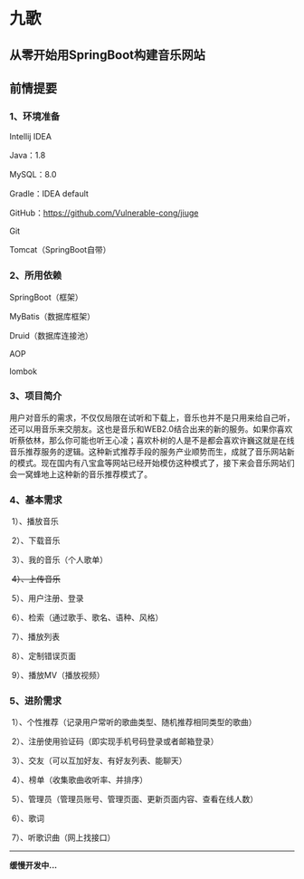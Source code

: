 # 九歌

## 从零开始用SpringBoot构建音乐网站

## 前情提要

### 1、环境准备

Intellij IDEA

Java：1.8

MySQL：8.0

Gradle：IDEA default

GitHub：https://github.com/Vulnerable-cong/jiuge

Git

Tomcat（SpringBoot自带）

### 2、所用依赖

SpringBoot（框架）

MyBatis（数据库框架）

Druid（数据库连接池）

AOP

lombok

### 3、项目简介

用户对音乐的需求，不仅仅局限在试听和下载上，音乐也并不是只用来给自己听，还可以用音乐来交朋友。这也是音乐和WEB2.0结合出来的新的服务。如果你喜欢听蔡依林，那么你可能也听王心凌；喜欢朴树的人是不是都会喜欢许巍这就是在线音乐推荐服务的逻辑。这种新式推荐手段的服务产业顺势而生，成就了音乐网站新的模式。现在国内有八宝盒等网站已经开始模仿这种模式了，接下来会音乐网站们会一窝蜂地上这种新的音乐推荐模式了。

### 4、基本需求

​	1）、播放音乐

​	2）、下载音乐

​	3）、我的音乐（个人歌单）

​	~~4）、上传音乐~~

​	5）、用户注册、登录

​	6）、检索（通过歌手、歌名、语种、风格）

​	7）、播放列表

​	8）、定制错误页面

​	9）、播放MV（播放视频）

### 5、进阶需求

​	1）、个性推荐（记录用户常听的歌曲类型、随机推荐相同类型的歌曲）

​	2）、注册使用验证码（即实现手机号码登录或者邮箱登录）

​	3）、交友（可以互加好友、有好友列表、能聊天）

​	4）、榜单（收集歌曲收听率、并排序）

​	5）、管理员（管理员账号、管理页面、更新页面内容、查看在线人数）

​	6）、歌词

​	7）、听歌识曲（网上找接口）

---

**缓慢开发中...**
